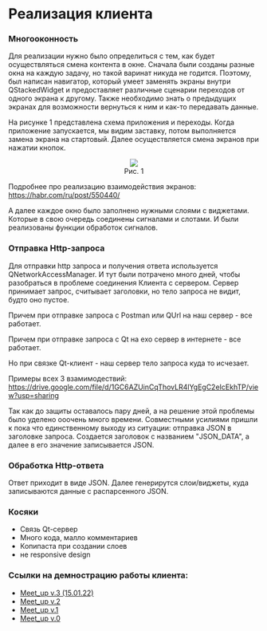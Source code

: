 # Реализация клиента

### Многооконность

Для реализации нужно было определиться с тем, как будет осуществляться смена контента в окне. Сначала были созданы  разные окна на каждую задачу, но такой варинат никуда не годится.
Поэтому, был написан навигатор, который умеет заменять экраны внутри QStackedWidget и предоставляет различные сценарии переходов от одного экрана к другому. Также необходимо знать о предыдущих экранах для возможности вернуться к ним и как-то передавать данные.

На рисунке 1 представлена схема приложения и переходы. Когда приложение запускается, мы видим заставку, потом выполняется замена экрана на стартовый. Далее осуществляется смена экранов при нажатии кнопок.
<p align="center">
  <img src="https://sun9-28.userapi.com/impg/WanJ2WfjRoESrmF5WW_NbpLI0Ewv5h7cYTiAIw/OljQnaamNaE.jpg?size=576x407&quality=96&sign=259b17d33fcac51f2a4e3f9b19c94657&type=album" />
</br>
Рис. 1
</p>

Подробнее про реализацию взаимодействия экранов: https://habr.com/ru/post/550440/

А далее каждое окно было заполнено нужными слоями с виджетами. Которые в свою очередь соединены сигналами и слотами. И были реализованы функции обработок сигналов.

### Отправка Http-запроса

Для отправки http запроса и получения ответа используется QNetworkAccessManager. 
И тут были потрачено много дней, чтобы разобраться в проблеме соединения Клиента с сервером.
Сервер принимает запрос, считывает заголовки, но тело запроса не видит, будто оно пустое.

Причем при отправке запроса с Postman или QUrl на наш сервер - все работает.

Причем при отправке  запроса с Qt на ехо сервер в интернете - все работает.

Но при связке Qt-клиент  -  наш сервер тело запроса куда то исчезает.

Примеры всех 3 взамимодествий: https://drive.google.com/file/d/1GC6AZUinCqThovLR4lYgEgC2eIcEkhTP/view?usp=sharing

Так как до защиты оставалось пару дней, а на решение этой проблемы было уделено ооочень много времени. Совместными усилиями пришли к пока что единственному выходу из ситуации: отправка JSON в заголовке запроса.
Создается заголовок с названием "JSON_DATA", а далее в его значение записывается JSON.

### Обработка Http-ответа

Ответ приходит в виде JSON. Далее генерирутся слои/виджеты, куда записываются данные с распарсенного JSON.


### Косяки

* Связь Qt-сервер
* Много кода, малло комментариев
* Копипаста при создании слоев
* не responsive design


### Ссылки на демнострацию работы клиента:

* [Meet_up v.3 (15.01.22)](https://www.youtube.com/watch?v=YraDpnZb7vk)
* [Meet_up v.2](https://www.youtube.com/watch?v=1rmKo4pDfnI)
* [Meet_up v.1](https://www.youtube.com/watch?v=sgDWmKSD5C8)
* [Meet_up v.0](https://youtu.be/VJB7_AQeRMI)
